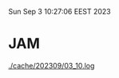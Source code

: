 Sun Sep  3 10:27:06 EEST 2023
# JAM
<a href='./cache/202309/03_10.log'>./cache/202309/03_10.log</a>
